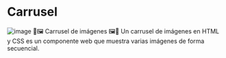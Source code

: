 # Carrusel
![image](https://github.com/Bruno-Ivan/Carrusel/assets/126531075/bfad5a4d-6bf7-4cf1-a482-2d6ece1256e9)
🌟🖼️ Carrusel de imágenes 🖼️🌟
Un carrusel de imágenes en HTML y CSS es un componente web que muestra varias imágenes de forma secuencial.



